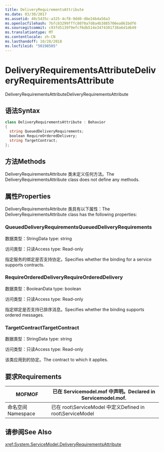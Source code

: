 ```yaml
---
title: DeliveryRequirementsAttribute
ms.date: 03/30/2017
ms.assetid: 40c5435c-a325-4cf8-9dd0-d6e24b4a56a3
ms.openlocfilehash: 7bfc03299fffc8070a7d8a4b3885706ea861bdf6
ms.sourcegitcommit: c93fd5139f9efcf6db514e3474301738a6d1d649
ms.translationtype: MT
ms.contentlocale: zh-CN
ms.lasthandoff: 10/28/2018
ms.locfileid: "50198505"
---
```

# <a name="deliveryrequirementsattribute"></a><span data-ttu-id="cf3b9-102">DeliveryRequirementsAttribute</span><span class="sxs-lookup"><span data-stu-id="cf3b9-102">DeliveryRequirementsAttribute</span></span>
<span data-ttu-id="cf3b9-103">DeliveryRequirementsAttribute</span><span class="sxs-lookup"><span data-stu-id="cf3b9-103">DeliveryRequirementsAttribute</span></span>  
  
## <a name="syntax"></a><span data-ttu-id="cf3b9-104">语法</span><span class="sxs-lookup"><span data-stu-id="cf3b9-104">Syntax</span></span>  
  
```csharp
class DeliveryRequirementsAttribute : Behavior  
{  
  string QueuedDeliveryRequirements;  
  boolean RequireOrderedDelivery;  
  string TargetContract;  
};  
```  
  
## <a name="methods"></a><span data-ttu-id="cf3b9-105">方法</span><span class="sxs-lookup"><span data-stu-id="cf3b9-105">Methods</span></span>  
 <span data-ttu-id="cf3b9-106">DeliveryRequirementsAttribute 类未定义任何方法。</span><span class="sxs-lookup"><span data-stu-id="cf3b9-106">The DeliveryRequirementsAttribute class does not define any methods.</span></span>  
  
## <a name="properties"></a><span data-ttu-id="cf3b9-107">属性</span><span class="sxs-lookup"><span data-stu-id="cf3b9-107">Properties</span></span>  
 <span data-ttu-id="cf3b9-108">DeliveryRequirementsAttribute 类具有以下属性：</span><span class="sxs-lookup"><span data-stu-id="cf3b9-108">The DeliveryRequirementsAttribute class has the following properties:</span></span>  
  
### <a name="queueddeliveryrequirements"></a><span data-ttu-id="cf3b9-109">QueuedDeliveryRequirements</span><span class="sxs-lookup"><span data-stu-id="cf3b9-109">QueuedDeliveryRequirements</span></span>  
 <span data-ttu-id="cf3b9-110">数据类型：String</span><span class="sxs-lookup"><span data-stu-id="cf3b9-110">Data type: string</span></span>  
  
 <span data-ttu-id="cf3b9-111">访问类型：只读</span><span class="sxs-lookup"><span data-stu-id="cf3b9-111">Access type: Read-only</span></span>  
  
 <span data-ttu-id="cf3b9-112">指定服务的绑定是否支持协定。</span><span class="sxs-lookup"><span data-stu-id="cf3b9-112">Specifies whether the binding for a service supports contracts.</span></span>  
  
### <a name="requireordereddelivery"></a><span data-ttu-id="cf3b9-113">RequireOrderedDelivery</span><span class="sxs-lookup"><span data-stu-id="cf3b9-113">RequireOrderedDelivery</span></span>  
 <span data-ttu-id="cf3b9-114">数据类型：Boolean</span><span class="sxs-lookup"><span data-stu-id="cf3b9-114">Data type: boolean</span></span>  
  
 <span data-ttu-id="cf3b9-115">访问类型：只读</span><span class="sxs-lookup"><span data-stu-id="cf3b9-115">Access type: Read-only</span></span>  
  
 <span data-ttu-id="cf3b9-116">指定绑定是否支持已排序消息。</span><span class="sxs-lookup"><span data-stu-id="cf3b9-116">Specifies whether the binding supports ordered messages.</span></span>  
  
### <a name="targetcontract"></a><span data-ttu-id="cf3b9-117">TargetContract</span><span class="sxs-lookup"><span data-stu-id="cf3b9-117">TargetContract</span></span>  
 <span data-ttu-id="cf3b9-118">数据类型：String</span><span class="sxs-lookup"><span data-stu-id="cf3b9-118">Data type: string</span></span>  
  
 <span data-ttu-id="cf3b9-119">访问类型：只读</span><span class="sxs-lookup"><span data-stu-id="cf3b9-119">Access type: Read-only</span></span>  
  
 <span data-ttu-id="cf3b9-120">该类应用到的协定。</span><span class="sxs-lookup"><span data-stu-id="cf3b9-120">The contract to which it applies.</span></span>  
  
## <a name="requirements"></a><span data-ttu-id="cf3b9-121">要求</span><span class="sxs-lookup"><span data-stu-id="cf3b9-121">Requirements</span></span>  
  
|<span data-ttu-id="cf3b9-122">MOF</span><span class="sxs-lookup"><span data-stu-id="cf3b9-122">MOF</span></span>|<span data-ttu-id="cf3b9-123">已在 Servicemodel.mof 中声明。</span><span class="sxs-lookup"><span data-stu-id="cf3b9-123">Declared in Servicemodel.mof.</span></span>|  
|---------|-----------------------------------|  
|<span data-ttu-id="cf3b9-124">命名空间</span><span class="sxs-lookup"><span data-stu-id="cf3b9-124">Namespace</span></span>|<span data-ttu-id="cf3b9-125">已在 root\ServiceModel 中定义</span><span class="sxs-lookup"><span data-stu-id="cf3b9-125">Defined in root\ServiceModel</span></span>|  
  
## <a name="see-also"></a><span data-ttu-id="cf3b9-126">请参阅</span><span class="sxs-lookup"><span data-stu-id="cf3b9-126">See Also</span></span>  
 <xref:System.ServiceModel.DeliveryRequirementsAttribute>

